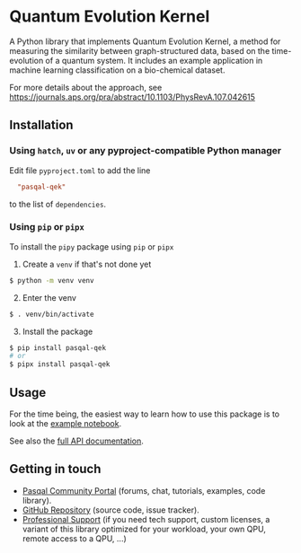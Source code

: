 # Quantum Evolution Kernel

A Python library that implements Quantum Evolution Kernel, a method for measuring the
similarity between graph-structured data, based on the time-evolution of a quantum system.
It includes an example application in machine learning classification on a bio-chemical dataset.

For more details about the approach, see https://journals.aps.org/pra/abstract/10.1103/PhysRevA.107.042615

## Installation

### Using `hatch`, `uv` or any pyproject-compatible Python manager

Edit file `pyproject.toml` to add the line

```toml
  "pasqal-qek"
```

to the list of `dependencies`.

### Using `pip` or `pipx`
To install the `pipy` package using `pip` or `pipx`

1. Create a `venv` if that's not done yet

```sh
$ python -m venv venv

```

2. Enter the venv

```sh
$ . venv/bin/activate
```

3. Install the package

```sh
$ pip install pasqal-qek
# or
$ pipx install pasqal-qek
```

## Usage

For the time being, the easiest way to learn how to use this package is to look
at the [example notebook](examples/tutorial.ipynb).

See also the [full API documentation](https://pqs.pages.pasqal.com/quantum-evolution-kernel/).

## Getting in touch

- [Pasqal Community Portal](https://community.pasqal.com/) (forums, chat, tutorials, examples, code library).
- [GitHub Repository](https://github.com/pasqal-io/quantum-evolution-kernel) (source code, issue tracker).
- [Professional Support](https://www.pasqal.com/contact-us/) (if you need tech support, custom licenses, a variant of this library optimized for your workload, your own QPU, remote access to a QPU, ...)
